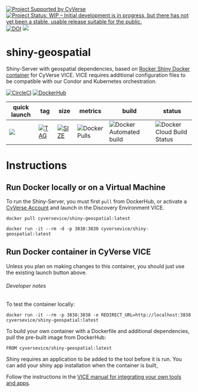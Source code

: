 [![Project Supported by CyVerse](https://img.shields.io/badge/Supported%20by-CyVerse-blue.svg)](https://learning.cyverse.org/projects/vice/en/latest/) [![Project Status: WIP – Initial development is in progress, but there has not yet been a stable, usable release suitable for the public.](https://www.repostatus.org/badges/latest/wip.svg)](https://www.repostatus.org/#wip) [![DOI](https://zenodo.org/badge/DOI/10.5281/zenodo.3246936.svg)](https://doi.org/10.5281/zenodo.3246936) [![](https://images.microbadger.com/badges/license/cyversevice/shiny-geospatial.svg)](https://microbadger.com/images/cyversevice/shiny-geospatial)

# shiny-geospatial

Shiny-Server with geospatial dependencies, based on [Rocker Shiny Docker container](https://hub.docker.com/r/rocker/shiny) for CyVerse VICE. VICE requires additional configuration files to be compatible with our Condor and Kubernetes orchestration.

[![CircleCI](https://circleci.com/gh/cyverse-vice/shiny-geospatial.svg?style=svg)](https://circleci.com/gh/cyverse-vice/shiny-geospatial) [![DockerHub](https://img.shields.io/badge/DockerHub-brightgreen.svg?style=popout&logo=Docker)](https://hub.docker.com/r/cyversevice/shiny-geospatial)

quick launch | tag | size | metrics | build | status |  
------------ | --- | ---- | ------- | ------|--------|
<a href="https://de.cyverse.org/de/?type=quick-launch&quick-launch-id=12889c80-f38d-4737-bc38-1cda6badce39&app-id=203b0bc2-e2a5-11e8-9df7-008cfa5ae621" target="_blank"><img src="https://de.cyverse.org/Powered-By-CyVerse-blue.svg"></a> | [![TAG](https://images.microbadger.com/badges/version/cyversevice/shiny-geospatial.svg)](https://microbadger.com/images/cyversevice/shiny-geospatial) | [![SIZE](https://images.microbadger.com/badges/image/cyversevice/shiny-geospatial.svg)](https://microbadger.com/images/cyversevice/shiny-geospatial) | ![Docker Pulls](https://img.shields.io/docker/pulls/cyversevice/shiny-geospatial?color=blue&logo=docker&logoColor=white) | ![Docker Automated build](https://img.shields.io/docker/automated/cyversevice/shiny-geospatial?color=blue&logo=docker&logoColor=white) | ![Docker Cloud Build Status](https://img.shields.io/docker/cloud/build/cyversevice/shiny-geospatial?color=blue&logo=docker&logoColor=white)

# Instructions

## Run Docker locally or on a Virtual Machine

To run the Shiny-Server, you must first `pull` from DockerHub, or activate a [CyVerse Account](https://user.cyverse.org/services/mine) and launch in the Discovery Environment VICE.

```
docker pull cyversevice/shiny-geospatial:latest
```

```
docker run -it --rm -d -p 3838:3838 cyversevice/shiny-geospatial:latest
```

## Run Docker container in CyVerse VICE

Unless you plan on making changes to this container, you should just use the existing launch button above. 

###### Developer notes

To test the container locally:

```
docker run -it --rm -p 3838:3838 -e REDIRECT_URL=http://localhost:3838 cyversevice/shiny-geospatial:latest
```

To build your own container with a Dockerfile and additional dependencies, pull the pre-built image from DockerHub:

```
FROM cyversevice/shiny-geospatial:latest
```

Shiny requires an application to be added to the tool before it is run. You can add your shiny app installation when the container is built, 

Follow the instructions in the [VICE manual for integrating your own tools and apps](https://cyverse-visual-interactive-computing-environment.readthedocs-hosted.com/en/latest/developer_guide/building.html).
